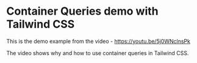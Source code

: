 # Container Queries demo with Tailwind CSS

This is the demo example from the video - https://youtu.be/5j0WNclnsPk

The video shows why and how to use container queries in Tailwind CSS.
